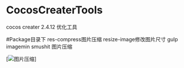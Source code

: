 # CocosCreaterTools
cocos creater 2.4.12 优化工具

#Package目录下
res-compress图片压缩
resize-image修改图片尺寸
gulp imagemin smushit 图片压缩

[![图片压缩](/blob/main/readme/1718259651572.png "Shiprock")]
